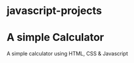 # javascript-projects

# A simple Calculator
 A simple calculator using HTML, CSS &amp; Javascript

